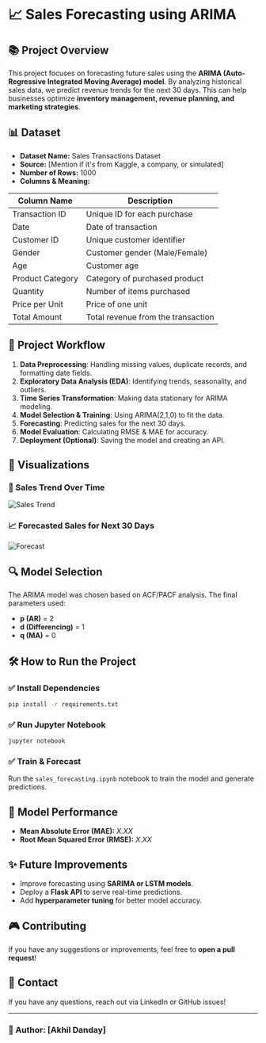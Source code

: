  # 📈 Sales Forecasting using ARIMA

## 📚 Project Overview
This project focuses on forecasting future sales using the **ARIMA (Auto-Regressive Integrated Moving Average) model**. By analyzing historical sales data, we predict revenue trends for the next 30 days. This can help businesses optimize **inventory management, revenue planning, and marketing strategies**.

## 📊 Dataset
- **Dataset Name:** Sales Transactions Dataset  
- **Source:** [Mention if it's from Kaggle, a company, or simulated]  
- **Number of Rows:** 1000  
- **Columns & Meaning:**  

| Column Name       | Description |
|------------------|-------------|
| Transaction ID   | Unique ID for each purchase |
| Date            | Date of transaction |
| Customer ID     | Unique customer identifier |
| Gender         | Customer gender (Male/Female) |
| Age            | Customer age |
| Product Category | Category of purchased product |
| Quantity       | Number of items purchased |
| Price per Unit | Price of one unit |
| Total Amount   | Total revenue from the transaction |

## 🔧 Project Workflow
1. **Data Preprocessing**: Handling missing values, duplicate records, and formatting date fields.
2. **Exploratory Data Analysis (EDA)**: Identifying trends, seasonality, and outliers.
3. **Time Series Transformation**: Making data stationary for ARIMA modeling.
4. **Model Selection & Training**: Using ARIMA(2,1,0) to fit the data.
5. **Forecasting**: Predicting sales for the next 30 days.
6. **Model Evaluation**: Calculating RMSE & MAE for accuracy.
7. **Deployment (Optional)**: Saving the model and creating an API.

## 🎨 Visualizations
### 📅 Sales Trend Over Time
![Sales Trend](images/eda_plot.png)

### 📈 Forecasted Sales for Next 30 Days
![Forecast](images/forecast_plot.png)

## 🔍 Model Selection
The ARIMA model was chosen based on ACF/PACF analysis. The final parameters used:
- **p (AR)** = 2
- **d (Differencing)** = 1
- **q (MA)** = 0

## 🛠 How to Run the Project
### ✅ Install Dependencies
```bash
pip install -r requirements.txt
```
### ✅ Run Jupyter Notebook
```bash
jupyter notebook
```
### ✅ Train & Forecast
Run the `sales_forecasting.ipynb` notebook to train the model and generate predictions.

## 🔬 Model Performance
- **Mean Absolute Error (MAE):** _X.XX_
- **Root Mean Squared Error (RMSE):** _X.XX_

## ✨ Future Improvements
- Improve forecasting using **SARIMA or LSTM models**.
- Deploy a **Flask API** to serve real-time predictions.
- Add **hyperparameter tuning** for better model accuracy.

## 🎮 Contributing
If you have any suggestions or improvements, feel free to **open a pull request**!

## 📢 Contact
If you have any questions, reach out via LinkedIn or GitHub issues!

---
### 📃 Author: [Akhil Danday]

